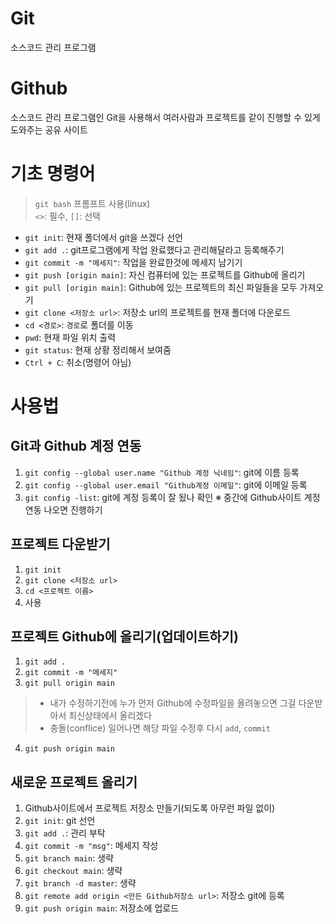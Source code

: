 # Git
소스코드 관리 프로그램

# Github
소스코드 관리 프로그램인 Git을 사용해서 여러사람과 프로젝트를 같이 진행할 수 있게 도와주는 공유 사이트

# 기초 명령어
> `git bash` 프롬프트 사용(linux)  
> `<>`: 필수, `[]`: 선택
- `git init`: 현재 폴더에서 git을 쓰겠다 선언
- `git add .`: git프로그램에게 작업 완료했다고 관리해달라고 등록해주기
- `git commit -m "메세지"`: 작업을 완료한것에 메세지 남기기
- `git push [origin main]`: 자신 컴퓨터에 있는 프로젝트를 Github에 올리기
- `git pull [origin main]`: Github에 있는 프로젝트의 최신 파일들을 모두 가져오기
- `git clone <저장소 url>`: 저장소 url의 프로젝트를 현재 폴더에 다운로드
- `cd <경로>`: `경로`로 폴더를 이동
- `pwd`: 현재 파일 위치 출력
- `git status`: 현재 상황 정리해서 보여줌
- `Ctrl + C`: 취소(명령어 아님)


# 사용법
## Git과 Github 계정 연동
1. `git config --global user.name "Github 계정 닉네임"`: git에 이름 등록
2. `git config --global user.email "Github계정 이메일"`: git에 이메일 등록
3. `git config -list`: git에 계정 등록이 잘 됬나 확인
※ 중간에 Github사이트 계정 연동 나오면 진행하기

## 프로젝트 다운받기
1. `git init`
2. `git clone <저장소 url>`
3. `cd <프로젝트 이름>`
4. 사용

## 프로젝트 Github에 올리기(업데이트하기)
1. `git add .`
2. `git commit -m "메세지"`
3. `git pull origin main` 
> - 내가 수정하기전에 누가 먼저 Github에 수정파일을 올려놓으면 그걸 다운받아서 최신상태에서 올리겠다  
> - 충돌(conflice) 일어나면 해당 파일 수정후 다시 `add`, `commit`
4. `git push origin main`

## 새로운 프로젝트 올리기
1. Github사이트에서 프로젝트 저장소 만들기(되도록 아무런 파일 없이)
1. `git init`: git 선언
2. `git add .`: 관리 부탁
3. `git commit -m "msg"`: 메세지 작성
4. `git branch main`: 생략
5. `git checkout main`: 생략
6. `git branch -d master`: 생략
7. `git remote add origin <만든 Github저장소 url>`: 저장소 git에 등록
8. `git push origin main`: 저장소에 업로드



